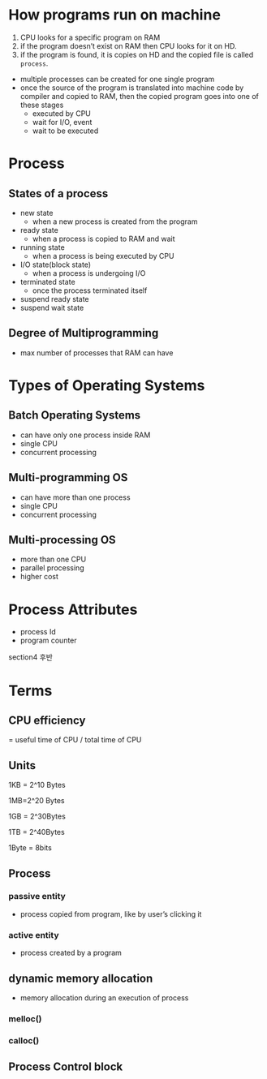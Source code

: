 # How programs run on machine

1. CPU looks for a specific program on RAM
2. if the program doesn’t exist on RAM then CPU looks for it on HD.
3. if the program is found, it is copies on HD and the copied file is called `process`.
- multiple processes can be created for one single program
- once the source of the program is translated into machine code by compiler and copied to RAM, then the copied program goes into one of these stages
    - executed by CPU
    - wait for I/O, event
    - wait to be executed

# Process

## States of a process

- new state
    - when a new process is created from the program
- ready state
    - when a process is copied to RAM and wait
- running state
    - when a process is being executed by CPU
- I/O state(block state)
    - when a process is undergoing I/O
- terminated state
    - once the process terminated itself
- suspend ready state
- suspend wait state

## Degree of Multiprogramming

- max number of processes that RAM can have

# Types of Operating Systems

## Batch Operating Systems

- can have only one process inside RAM
- single CPU
- concurrent processing

## Multi-programming OS

- can have more than one process
- single CPU
- concurrent processing

## Multi-processing OS

- more than one CPU
- parallel processing
- higher cost

# Process Attributes

- process Id
- program counter

section4 후반

# Terms

## CPU efficiency

= useful time of CPU / total time of CPU

## Units

1KB = 2^10 Bytes

1MB=2^20 Bytes

1GB = 2^30Bytes

1TB = 2^40Bytes

1Byte = 8bits

## Process

### passive entity

- process copied from program, like by user’s clicking it

### active entity

- process created by a program

## dynamic memory allocation

- memory allocation during an execution of process

### melloc()

### calloc()

## Process Control block 